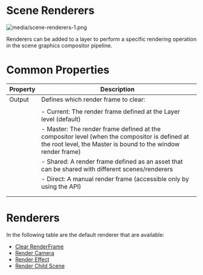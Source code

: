 # Scene Renderers

![media/scene-renderers-1.png](media/scene-renderers-1.png) 

 

Renderers can be added to a layer to perform a specific rendering operation in the scene graphics compositor pipeline.

# Common Properties

| Property | Description                                                                                                                                                   |
| -------- | ------------------------------------------------------------------------------------------------------------------------------------------------------------- |
| Output   | Defines which render frame to clear:                                                                                                                          |
|          |                                                                                                                                                               |
|          | - Current: The render frame defined at the Layer level (default)                                                                                              |
|          | - Master: The render frame defined at the compositor level (when the compositor is defined at the root level, the Master is bound to the window render frame) |
|          | - Shared: A render frame defined as an asset that can be shared with different scenes/renderers                                                               |
|          | - Direct: A manual render frame (accessible only by using the API)                                                                                            |
|          |                                                                                                                                                               |
|          |                                                                                                                                                               |


# Renderers

In the following table are the default renderer that are available:




- [Clear RenderFrame](clear-renderframe.md)
- [Render Camera](render-camera.md)
- [Render Effect](render-effect.md)
- [Render Child Scene](render-child-scene.md)





